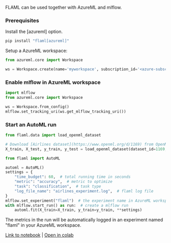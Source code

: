 FLAML can be used together with AzureML and mlflow.

### Prerequisites

Install the [azureml] option.
```bash
pip install "flaml[azureml]"
```

Setup a AzureML workspace:
```python
from azureml.core import Workspace

ws = Workspace.create(name='myworkspace', subscription_id='<azure-subscription-id>',resource_group='myresourcegroup')
```

### Enable mlflow in AzureML workspace

```python
import mlflow
from azureml.core import Workspace

ws = Workspace.from_config()
mlflow.set_tracking_uri(ws.get_mlflow_tracking_uri())
```

### Start an AutoML run

```python
from flaml.data import load_openml_dataset

# Download [Airlines dataset](https://www.openml.org/d/1169) from OpenML. The task is to predict whether a given flight will be delayed, given the information of the scheduled departure.
X_train, X_test, y_train, y_test = load_openml_dataset(dataset_id=1169, data_dir="./")

from flaml import AutoML

automl = AutoML()
settings = {
    "time_budget": 60,  # total running time in seconds
    "metric": "accuracy",  # metric to optimize
    "task": "classification",  # task type  
    "log_file_name": "airlines_experiment.log",  # flaml log file
}
mlflow.set_experiment("flaml")  # the experiment name in AzureML workspace
with mlflow.start_run() as run:  # create a mlflow run
    automl.fit(X_train=X_train, y_train=y_train, **settings)
```

The metrics in the run will be automatically logged in an experiment named "flaml" in your AzureML workspace.

[Link to notebook](https://github.com/microsoft/FLAML/blob/main/notebook/flaml_azureml.ipynb) | [Open in colab](https://colab.research.google.com/github/microsoft/FLAML/blob/main/notebook/flaml_azureml.ipynb)